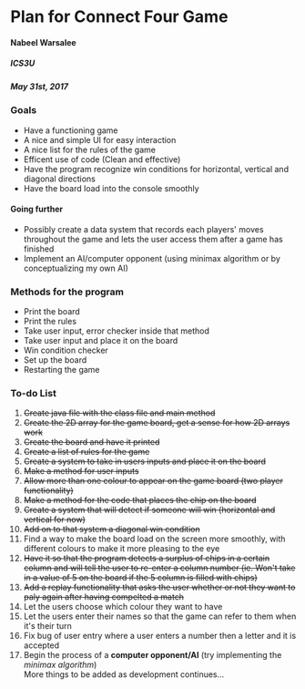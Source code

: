 # Plan for Connect Four Game

#### Nabeel Warsalee
##### ICS3U
##### May 31st, 2017

### Goals
* Have a functioning game
* A nice and simple UI for easy interaction
* A nice list for the rules of the game
* Efficent use of code (Clean and effective)
* Have the program recognize win conditions for horizontal, vertical and diagonal directions
* Have the board load into the console smoothly

#### Going further
* Possibly create a data system that records each players' moves throughout the game and lets the user access them after a game has finished 
* Implement an AI/computer opponent (using minimax algorithm or by conceptualizing my own AI)

### Methods for the program
* Print the board
* Print the rules
* Take user input, error checker inside that method
* Take user input and place it on the board
* Win condition checker
* Set up the board
* Restarting the game

### To-do List
1. ~~Create java file with the class file and main method~~
2. ~~Create the 2D array for the game board, get a sense for how 2D arrays work~~
3. ~~Create the board and have it printed~~
4. ~~Create a list of rules for the game~~
5. ~~Create a system to take in users inputs and place it on the board~~
6. ~~Make a method for user inputs~~
7. ~~Allow more than one colour to appear on the game board (two player functionality)~~
8. ~~Make a method for the code that places the chip on the board~~
9. ~~Create a system that will detect if someone will win (horizontal and vertical for now)~~
10. ~~Add on to that system a diagonal win condition~~
11. Find a way to make the board load on the screen more smoothly, with different colours to make it more pleasing to the eye
12. ~~Have it so that the program detects a surplus of chips in a certain column and will tell the user to re-enter a column number (ie. Won't take in a value of 5 on the board if the 5 column is filled with chips)~~
13. ~~Add a replay functionality that asks the user whether or not they want to paly again after having compelted a match~~
14. Let the users choose which colour they want to have
15. Let the users enter their names so that the game can refer to them when it's their turn
16. Fix bug of user entry where a user enters a number then a letter and it is accepted  
17. Begin the process of a **computer opponent/AI** (try implementing the *minimax algorithm*)  
   More things to be added as development continues...  
